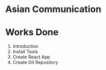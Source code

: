 # Asian Communication

# Works Done

1. Introduction
2. Install Tools
3. Create React App
4. Create Git Repository
